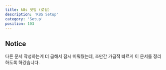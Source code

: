 ```yaml
---
title: k8s 셋업 (로컬)
description: 'K8S Setup'
category: 'Setup'
position: 103
---
```


## Notice
다른 문서 작성하는게 더 급해서 잠시 미뤄뒀는데, 조만간 가급적 빠르게 이 문서를 정리하도록 하겠습니다.
<br>
